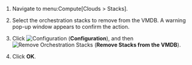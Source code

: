 1.  Navigate to menu:Compute\[Clouds \> Stacks\].

2.  Select the orchestration stacks to remove from the VMDB. A warning
    pop-up window appears to confirm the action.

3.  Click ![Configuration](1847.png) (**Configuration**), and then
    ![Remove Orchestration Stacks](2098.png) (**Remove Stacks from the
    VMDB**).

4.  Click **OK**.
